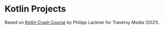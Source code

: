 # Kotlin Projects

Based on [Kotlin Crash Course](https://www.youtube.com/watch?v=5flXf8nuq60) by Philipp Lackner for Traversy Media (2021).

